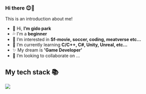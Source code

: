 ### Hi there 😊🙌

<!---
prayer0420/prayer0420 is a ✨ special ✨ repository because its `README.md` (this file) appears on your GitHub profile.
You can click the Preview link to take a look at your changes.
--->


This is an introduction about me!


- 👋 Hi, **I’m gido park**
- 💦 I'm a **beginner**
- 👀 I’m interested in **Sf-movie, soccer, coding, meatverse etc...**
- 🌱 I’m currently learning **C/C++, C#, Unity, Unreal, etc...**
- ✨ My dream is **'Game Developer'**
- 💞️ I’m looking to collaborate on ...





<h2> My tech stack 📚 </h2>
 <img src="https://img.shields.io/badge/-.NET-#512BD4?style=for-the-badge&logo=.NET&logoColor=white">
